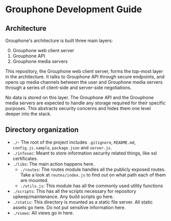 # Grouphone Development Guide

## Architecture

Grouphone's architecture is built three main layers:

0. Grouphone web client server
1. Grouphone API
2. Grouphone media servers

This repository, the Grouphone web client server, forms the top-most layer in the architecture. It talks to Grouphone API through secure endpoints, and opens up media channels between the user and Grouphone media servers through a series of client-side and server-side negotiations.

No data is stored on this layer. The Grouphone API and the Grouphone media servers are expected to handle any storage required for their specific purposes. This abstracts security concerns and hides them one level deeper into the stack.

## Directory organization

- `./`- The root of the project includes `.gitignore`, `README.md`, `config.js.sample`, `package.json` and `server.js`.
- `./infosec`: Meant to store information security related things, like ssl certificates.
- `./libs`: The main action happens here.
    - `./routes`: The routes module handles all the publicly exposed routes. Take a look at `routes/index.js` to find out on what path each of them are mounted.
    - `./utils.js`: This module has all the commonly used utility functions
- `./scripts`: This has all the scripts necessary for repository upkeep/maintenance. Any build scripts go here.
- `./static`: This directory is mounted as a static file server. All static assets go here. Do not put sensitive information here.
- `./views`: All views go in here.
